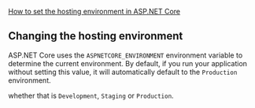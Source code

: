 [How to set the hosting environment in ASP.NET Core ](https://andrewlock.net/how-to-set-the-hosting-environment-in-asp-net-core/)


## Changing the hosting environment

ASP.NET Core uses the `ASPNETCORE_ENVIRONMENT` environment variable to determine the current environment. By default, if you run your application without setting this value, it will automatically default to the `Production` environment. 


whether that is `Development`, `Staging` or `Production`. 



